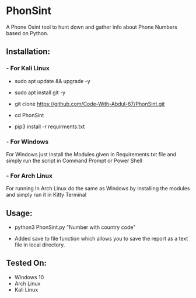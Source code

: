 # PhonSint

<p>A Phone Osint tool to hunt down and gather info about Phone Numbers based on Python.<p/>

 <h2>Installation:</h2/>

 <h3>- For Kali Linux</h3>
 
- sudo apt update && upgrade -y

- sudo apt install git -y

- git clone https://github.com/Code-With-Abdul-67/PhonSint.git

- cd PhonSint

- pip3 install -r requirments.txt


<h3>- For Windows</h3>

<p>For Windows just Install the Modules given in Requirements.txt file and simply run the script in Command Prompt or Power Shell</p>


<h3>- For Arch Linux</h3>

<p>For running In Arch Linux do the same as Windows by Installing the modules and simply run it in Kitty Terminal</p>

 <h2>Usage:</h2>
 
- python3 PhonSint.py "Number with country code"

- Added save to file function which allows you to save the report as a text file in local directory.

<h2>Tested On:</h2>

- Windows 10
- Arch Linux
- Kali Linux
    

